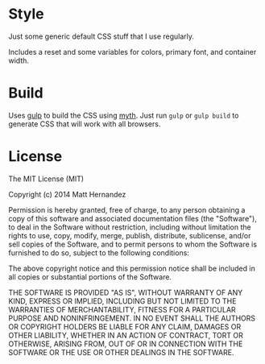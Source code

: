 Style
=====

Just some generic default CSS stuff that I use regularly.

Includes a reset and some variables for colors, primary font, and container
width.

# Build

Uses [gulp](http://gulpjs.com) to build the CSS using [myth](http://myth.io).
Just run `gulp` or `gulp build` to generate CSS that will work with all
browsers.

# License

The MIT License (MIT)

Copyright (c) 2014 Matt Hernandez

Permission is hereby granted, free of charge, to any person obtaining a copy of
this software and associated documentation files (the "Software"), to deal in
the Software without restriction, including without limitation the rights to
use, copy, modify, merge, publish, distribute, sublicense, and/or sell copies of
the Software, and to permit persons to whom the Software is furnished to do so,
subject to the following conditions:

The above copyright notice and this permission notice shall be included in all
copies or substantial portions of the Software.

THE SOFTWARE IS PROVIDED "AS IS", WITHOUT WARRANTY OF ANY KIND, EXPRESS OR
IMPLIED, INCLUDING BUT NOT LIMITED TO THE WARRANTIES OF MERCHANTABILITY, FITNESS
FOR A PARTICULAR PURPOSE AND NONINFRINGEMENT. IN NO EVENT SHALL THE AUTHORS OR
COPYRIGHT HOLDERS BE LIABLE FOR ANY CLAIM, DAMAGES OR OTHER LIABILITY, WHETHER
IN AN ACTION OF CONTRACT, TORT OR OTHERWISE, ARISING FROM, OUT OF OR IN
CONNECTION WITH THE SOFTWARE OR THE USE OR OTHER DEALINGS IN THE SOFTWARE.

